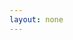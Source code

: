 ```yaml
---
layout: none
---
```


<RedoclyAPIBlock src="/redocly-test/openapi/generative_expand.yaml" width="600px" disableSidebar />
